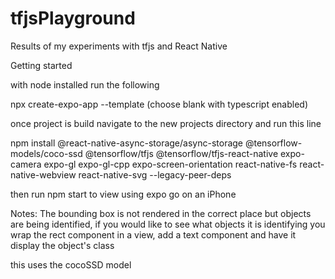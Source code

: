 # tfjsPlayground
Results of my experiments with tfjs and React Native

Getting started

with node installed run the following

npx create-expo-app --template
(choose blank with typescript enabled)

once project is build navigate to the new projects directory and run this line

npm install @react-native-async-storage/async-storage @tensorflow-models/coco-ssd @tensorflow/tfjs @tensorflow/tfjs-react-native expo-camera expo-gl expo-gl-cpp expo-screen-orientation react-native-fs react-native-webview react-native-svg --legacy-peer-deps

then run npm start to view using expo go on an iPhone

Notes: The bounding box is not rendered in the correct place but objects are being identified, if you would like to see what objects it is identifying
you wrap the rect component in a view, add a text component and have it display the object's class

this uses the cocoSSD model
